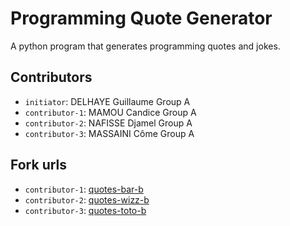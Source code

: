 # Programming Quote Generator

A python program that generates programming quotes and jokes.

## Contributors
- `initiator`: DELHAYE Guillaume Group A
- `contributor-1`: MAMOU Candice Group A
- `contributor-2`: NAFISSE Djamel Group A
- `contributor-3`: MASSAINI Côme Group A

## Fork urls
- `contributor-1`: [quotes-bar-b](url-1)
- `contributor-2`: [quotes-wizz-b](url-2)
- `contributor-3`: [quotes-toto-b](url-3)